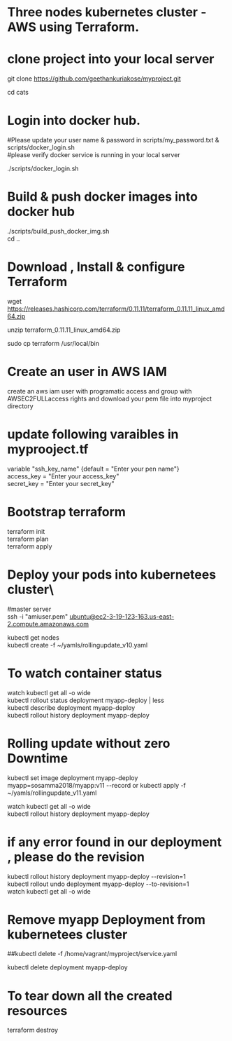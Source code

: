 # Three nodes kubernetes cluster - AWS using Terraform.

# clone project into your local server
git clone https://github.com/geethankuriakose/myproject.git 

cd cats
# Login into docker hub. 

#Please update your user name & password in scripts/my_password.txt & scripts/docker_login.sh\
#please verify docker service is running in your local server

./scripts/docker_login.sh 

# Build & push docker images into docker hub

./scripts/build_push_docker_img.sh\
cd ..

# Download , Install & configure Terraform

wget https://releases.hashicorp.com/terraform/0.11.11/terraform_0.11.11_linux_amd64.zip

unzip terraform_0.11.11_linux_amd64.zip

sudo cp terraform /usr/local/bin

# Create an user in AWS IAM

create an aws iam user with programatic access and group with AWSEC2FULLaccess rights  and download your pem file into myproject directory

# update following varaibles in myprooject.tf
 
variable "ssh_key_name" {default = "Enter your pen name"}\
access_key = "Enter your access_key"\
secret_key = "Enter your secret_key"

# Bootstrap terraform

terraform init\
terraform plan\
terraform apply

# Deploy your pods into kubernetees cluster\
#master server\
ssh -i "amiuser.pem" ubuntu@ec2-3-19-123-163.us-east-2.compute.amazonaws.com

kubectl get nodes\
kubectl  create -f ~/yamls/rollingupdate_v10.yaml

# To watch container  status

watch kubectl get all -o wide\
kubectl rollout status deployment myapp-deploy  | less\
kubectl describe deployment myapp-deploy\
kubectl rollout  history  deployment myapp-deploy

# Rolling update without zero Downtime

kubectl set image  deployment myapp-deploy  myapp=sosamma2018/myapp:v11 --record
    or 
kubectl  apply -f ~/yamls/rollingupdate_v11.yaml

watch kubectl get all -o wide\
kubectl rollout  history  deployment myapp-deploy

# if any error found in our deployment  , please do the revision

kubectl rollout  history  deployment myapp-deploy --revision=1 \
kubectl rollout undo deployment myapp-deploy --to-revision=1\
watch kubectl get all -o wide

# Remove  myapp  Deployment from kubernetees cluster 
##kubectl delete -f   /home/vagrant/myproject/service.yaml

kubectl  delete deployment myapp-deploy


# To tear down all the created resources

terraform destroy


